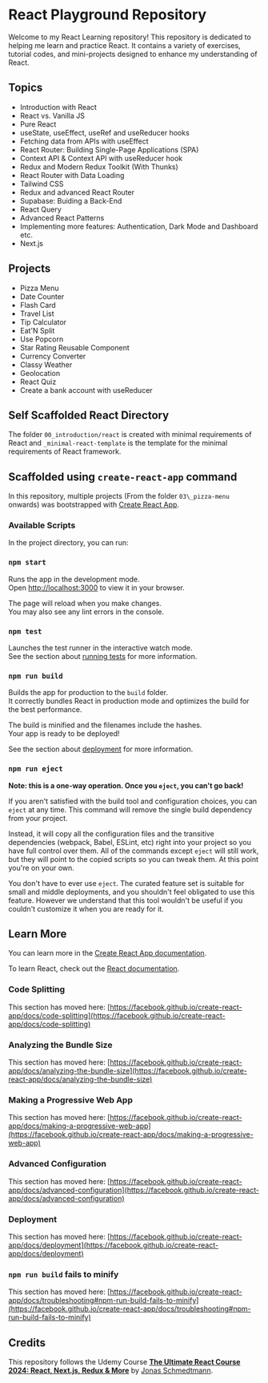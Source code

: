 # React Playground Repository

Welcome to my React Learning repository! This repository is dedicated to helping me learn and practice React. It contains a variety of exercises, tutorial codes, and mini-projects designed to enhance my
understanding of React.

## Topics
- Introduction with React
- React vs. Vanilla JS
- Pure React
- useState, useEffect, useRef and useReducer hooks
- Fetching data from APIs with useEffect
- React Router: Building Single-Page Applications (SPA)
- Context API & Context API with useReducer hook
- Redux and Modern Redux Toolkit (With Thunks)
- React Router with Data Loading
- Tailwind CSS
- Redux and advanced React Router
- Supabase: Buiding a Back-End
- React Query
- Advanced React Patterns
- Implementing more features: Authentication, Dark Mode and Dashboard etc.
- Next.js

## Projects
- Pizza Menu
- Date Counter
- Flash Card
- Travel List
- Tip Calculator
- Eat'N Split
- Use Popcorn
- Star Rating Reusable Component
- Currency Converter
- Classy Weather
- Geolocation
- React Quiz
- Create a bank account with useReducer

## Self Scaffolded React Directory

The folder `00_introduction/react` is created with minimal requirements of React and `_minimal-react-template` is the template for the minimal requirements of React framework.

## Scaffolded using `create-react-app` command

In this repository, multiple projects (From the folder `03\_pizza-menu` onwards) was bootstrapped with [Create React App](https://github.com/facebook/create-react-app).

### Available Scripts

In the project directory, you can run:

### `npm start`

Runs the app in the development mode.\
Open [http://localhost:3000](http://localhost:3000) to view it in your browser.

The page will reload when you make changes.\
You may also see any lint errors in the console.

### `npm test`

Launches the test runner in the interactive watch mode.\
See the section about [running tests](https://facebook.github.io/create-react-app/docs/running-tests) for more information.

### `npm run build`

Builds the app for production to the `build` folder.\
It correctly bundles React in production mode and optimizes the build for the best performance.

The build is minified and the filenames include the hashes.\
Your app is ready to be deployed!

See the section about [deployment](https://facebook.github.io/create-react-app/docs/deployment) for more information.

### `npm run eject`

**Note: this is a one-way operation. Once you `eject`, you can't go back!**

If you aren't satisfied with the build tool and configuration choices, you can `eject` at any time. This command will remove the single build dependency from your project.

Instead, it will copy all the configuration files and the transitive dependencies (webpack, Babel, ESLint, etc) right into your project so you have full control over them. All of the commands except `eject` will still work, but they will point to the copied scripts so you can tweak them. At this point you're on your own.

You don't have to ever use `eject`. The curated feature set is suitable for small and middle deployments, and you shouldn't feel obligated to use this feature. However we understand that this tool wouldn't be useful if you couldn't customize it when you are ready for it.

## Learn More

You can learn more in the [Create React App documentation](https://facebook.github.io/create-react-app/docs/getting-started).

To learn React, check out the [React documentation](https://reactjs.org/).

### Code Splitting

This section has moved here: [https://facebook.github.io/create-react-app/docs/code-splitting](https://facebook.github.io/create-react-app/docs/code-splitting)

### Analyzing the Bundle Size

This section has moved here: [https://facebook.github.io/create-react-app/docs/analyzing-the-bundle-size](https://facebook.github.io/create-react-app/docs/analyzing-the-bundle-size)

### Making a Progressive Web App

This section has moved here: [https://facebook.github.io/create-react-app/docs/making-a-progressive-web-app](https://facebook.github.io/create-react-app/docs/making-a-progressive-web-app)

### Advanced Configuration

This section has moved here: [https://facebook.github.io/create-react-app/docs/advanced-configuration](https://facebook.github.io/create-react-app/docs/advanced-configuration)

### Deployment

This section has moved here: [https://facebook.github.io/create-react-app/docs/deployment](https://facebook.github.io/create-react-app/docs/deployment)

### `npm run build` fails to minify

This section has moved here: [https://facebook.github.io/create-react-app/docs/troubleshooting#npm-run-build-fails-to-minify](https://facebook.github.io/create-react-app/docs/troubleshooting#npm-run-build-fails-to-minify)

## Credits

This repository follows the Udemy Course [**The Ultimate React Course 2024: React, Next.js, Redux & More**](https://www.udemy.com/course/the-ultimate-react-course/) by [Jonas Schmedtmann](https://www.udemy.com/user/jonasschmedtmann/).
